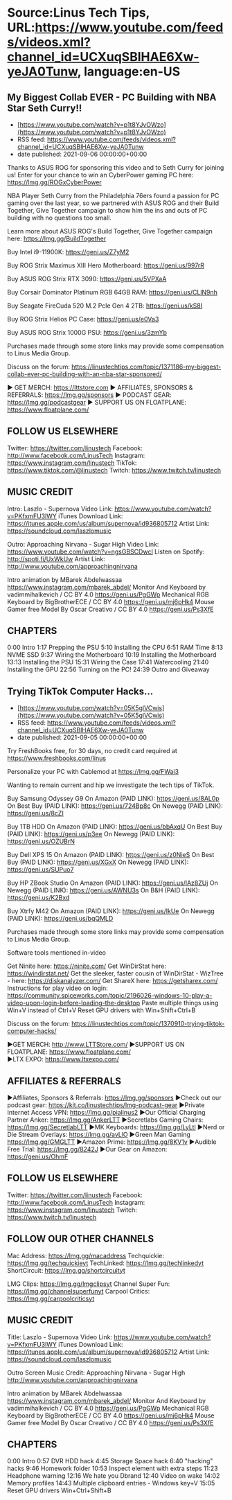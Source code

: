 # Source:Linus Tech Tips, URL:https://www.youtube.com/feeds/videos.xml?channel_id=UCXuqSBlHAE6Xw-yeJA0Tunw, language:en-US

## My Biggest Collab EVER - PC Building with NBA Star Seth Curry!!
 - [https://www.youtube.com/watch?v=p1t8YJvOWzo](https://www.youtube.com/watch?v=p1t8YJvOWzo)
 - RSS feed: https://www.youtube.com/feeds/videos.xml?channel_id=UCXuqSBlHAE6Xw-yeJA0Tunw
 - date published: 2021-09-06 00:00:00+00:00

Thanks to ASUS ROG for sponsoring this video and to Seth Curry for joining us! Enter for your chance to win an CyberPower gaming PC here: https://lmg.gg/ROGxCyberPower

NBA Player Seth Curry from the Philadelphia 76ers found a passion for PC gaming over the last year, so we partnered with ASUS ROG and their Build Together, Give Together campaign to show him the ins and outs of PC building with no questions too small.

Learn more about ASUS ROG's Build Together, Give Together campaign here:
https://lmg.gg/BuildTogether


Buy Intel  i9-11900K: https://geni.us/Z7yM2 

Buy ROG Strix Maximus XIII Hero Motherboard: https://geni.us/997rR

Buy ASUS ROG Strix RTX 3090: https://geni.us/5VPXaA

Buy Corsair Dominator Platinum RGB 64GB RAM: https://geni.us/CLlN9nh

Buy Seagate FireCuda 520 M.2 Pcle Gen 4 2TB: https://geni.us/kS8I

Buy ROG Strix Helios PC Case: https://geni.us/e0Va3

Buy ASUS ROG Strix 1000G PSU: https://geni.us/3zmYb

Purchases made through some store links may provide some compensation to Linus Media Group.

Discuss on the forum: https://linustechtips.com/topic/1371186-my-biggest-collab-ever-pc-building-with-an-nba-star-sponsored/

► GET MERCH: https://lttstore.com
► AFFILIATES, SPONSORS & REFERRALS: https://lmg.gg/sponsors
► PODCAST GEAR: https://lmg.gg/podcastgear
► SUPPORT US ON FLOATPLANE: https://www.floatplane.com/

FOLLOW US ELSEWHERE
---------------------------------------------------  
Twitter: https://twitter.com/linustech
Facebook: http://www.facebook.com/LinusTech
Instagram: https://www.instagram.com/linustech
TikTok: https://www.tiktok.com/@linustech
Twitch: https://www.twitch.tv/linustech

MUSIC CREDIT
---------------------------------------------------
Intro: Laszlo - Supernova
Video Link: https://www.youtube.com/watch?v=PKfxmFU3lWY
iTunes Download Link: https://itunes.apple.com/us/album/supernova/id936805712
Artist Link: https://soundcloud.com/laszlomusic

Outro: Approaching Nirvana - Sugar High
Video Link: https://www.youtube.com/watch?v=ngsGBSCDwcI
Listen on Spotify: http://spoti.fi/UxWkUw
Artist Link: http://www.youtube.com/approachingnirvana

Intro animation by MBarek Abdelwassaa https://www.instagram.com/mbarek_abdel/
Monitor And Keyboard by vadimmihalkevich / CC BY 4.0  https://geni.us/PgGWp
Mechanical RGB Keyboard by BigBrotherECE / CC BY 4.0 https://geni.us/mj6pHk4
Mouse Gamer free Model By Oscar Creativo / CC BY 4.0 https://geni.us/Ps3XfE

CHAPTERS
---------------------------------------------------  
0:00 Intro
1:17 Prepping the PSU
5:10 Installing the CPU
6:51 RAM Time
8:13 NVME SSD
9:37 Wiring the Motherboard
10:19 Installing the Motherboard
13:13 Installing the PSU
15:31 Wiring the Case
17:41 Watercooling
21:40 Installing the GPU
22:56 Turning on the PC!
24:39 Outro and Giveaway

## Trying TikTok Computer Hacks...
 - [https://www.youtube.com/watch?v=05K5glVCwis](https://www.youtube.com/watch?v=05K5glVCwis)
 - RSS feed: https://www.youtube.com/feeds/videos.xml?channel_id=UCXuqSBlHAE6Xw-yeJA0Tunw
 - date published: 2021-09-05 00:00:00+00:00

Try FreshBooks free, for 30 days, no credit card required at https://www.freshbooks.com/linus

Personalize your PC with Cablemod at https://lmg.gg/FWai3 

Wanting to remain current and hip we investigate the tech tips of TikTok.

Buy Samsung Odyssey G9
On Amazon (PAID LINK): https://geni.us/8AL0p
On Best Buy (PAID LINK): https://geni.us/724Bp8c
On Newegg (PAID LINK): https://geni.us/8cZI

Buy 1TB HDD
On Amazon (PAID LINK): https://geni.us/bbAxqU
On Best Buy (PAID LINK): https://geni.us/p3ee
On Newegg (PAID LINK): https://geni.us/OZUBrN

Buy Dell XPS 15
On Amazon (PAID LINK): https://geni.us/z0NieS
On Best Buy (PAID LINK): https://geni.us/XGxX
On Newegg (PAID LINK): https://geni.us/SUPuo7

Buy HP ZBook Studio
On Amazon (PAID LINK): https://geni.us/lAz8ZUj
On Newegg (PAID LINK): https://geni.us/AWNU3s
On B&H (PAID LINK): https://geni.us/K2Bxd

Buy Xtrfy M42
On Amazon (PAID LINK): https://geni.us/IkUe
On Newegg (PAID LINK): https://geni.us/bqQMLD

Purchases made through some store links may provide some compensation to Linus Media Group.

Software tools mentioned in-video

Get Ninite here: https://ninite.com/
Get WinDirStat here: https://windirstat.net/
Get the sleeker, faster cousin of WinDirStat - WizTree - here: https://diskanalyzer.com/
Get ShareX here: https://getsharex.com/
Instructions for play video on login: https://community.spiceworks.com/topic/2196026-windows-10-play-a-video-upon-login-before-loading-the-desktop
Paste multiple things using Win+V instead of Ctrl+V
Reset GPU drivers with Win+Shift+Ctrl+B

Discuss on the forum: https://linustechtips.com/topic/1370910-trying-tiktok-computer-hacks/


►GET MERCH: http://www.LTTStore.com/
►SUPPORT US ON FLOATPLANE: https://www.floatplane.com/  
►LTX EXPO: https://www.ltxexpo.com/   

AFFILIATES & REFERRALS
---------------------------------------------------
►Affiliates, Sponsors & Referrals: https://lmg.gg/sponsors
►Check out our podcast gear: https://kit.co/linustechtips/lmg-podcast-gear
►Private Internet Access VPN: https://lmg.gg/pialinus2
►Our Official Charging Partner Anker: https://lmg.gg/AnkerLTT
►Secretlabs Gaming Chairs: https://lmg.gg/SecretlabLTT
►MK Keyboards: https://lmg.gg/LyLtl
►Nerd or Die Stream Overlays: https://lmg.gg/avLlO
►Green Man Gaming https://lmg.gg/GMGLTT
►Amazon Prime: https://lmg.gg/8KV1v
►Audible Free Trial: https://lmg.gg/8242J
►Our Gear on Amazon: https://geni.us/OhmF

FOLLOW US ELSEWHERE
---------------------------------------------------  
Twitter: https://twitter.com/linustech
Facebook: http://www.facebook.com/LinusTech
Instagram: https://www.instagram.com/linustech
Twitch: https://www.twitch.tv/linustech

FOLLOW OUR OTHER CHANNELS
---------------------------------------------------  
Mac Address: https://lmg.gg/macaddress
Techquickie: https://lmg.gg/techquickieyt
TechLinked: https://lmg.gg/techlinkedyt
ShortCircuit: https://lmg.gg/shortcircuityt

LMG Clips: https://lmg.gg/lmgclipsyt
Channel Super Fun: https://lmg.gg/channelsuperfunyt
Carpool Critics: https://lmg.gg/carpoolcriticsyt

MUSIC CREDIT
---------------------------------------------------  
Title: Laszlo - Supernova
Video Link: https://www.youtube.com/watch?v=PKfxmFU3lWY
iTunes Download Link: https://itunes.apple.com/us/album/supernova/id936805712
Artist Link: https://soundcloud.com/laszlomusic

Outro Screen Music Credit: Approaching Nirvana - Sugar High http://www.youtube.com/approachingnirvana

Intro animation by MBarek Abdelwassaa https://www.instagram.com/mbarek_abdel/
Monitor And Keyboard by vadimmihalkevich / CC BY 4.0  https://geni.us/PgGWp
Mechanical RGB Keyboard by BigBrotherECE / CC BY 4.0 https://geni.us/mj6pHk4
Mouse Gamer free Model By Oscar Creativo / CC BY 4.0 https://geni.us/Ps3XfE

CHAPTERS
---------------------------------------------------  
0:00 Intro
0:57 DVR HDD hack
4:45 Storage Space hack
6:40 "hacking" hacks
9:46 Homework folder
10:53 Inspect element with extra steps
11:23 Headphone warning
12:16 We hate you Dbrand
12:40 Video on wake 
14:02 Memory profiles 
14:43 Multiple clipboard entries - Windows key+V
15:05 Reset GPU drivers Win+Ctrl+Shift+B

